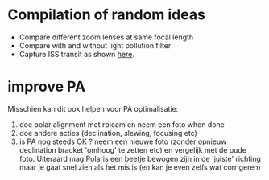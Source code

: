 # Compilation of random ideas
- Compare different zoom lenses at same focal length
- Compare with and without light pollution filter
- Capture ISS transit as shown [here](https://www.youtube.com/watch?v=pDIPZFqfGGo).

# improve PA
Misschien kan dit ook helpen voor PA optimalisatie:
1) doe polar alignment met rpicam en neem een foto when done
2) doe andere acties (declination, slewing, focusing etc)
3) is PA nog steeds OK ? neem een nieuwe foto (zonder opnieuw declination bracket 'omhoog' te zetten etc) en vergelijk met de oude foto. Uiteraard mag Polaris een beetje bewogen zijn in de 'juiste' richting maar je gaat snel zien als het mis is (en kan je even zelfs wat corrigeren)
